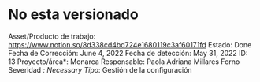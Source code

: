 # No esta versionado

Asset/Producto de trabajo: https://www.notion.so/8d338cd4bd724e1680119c3af60171fd 
Estado: Done
Fecha de Corrección: June 4, 2022
Fecha de detección: May 31, 2022
ID: 13
Proyecto/área*: Monarca
Responsable: Paola Adriana Millares Forno
Severidad *: Necessary
Tipo*: Gestión de la configuración